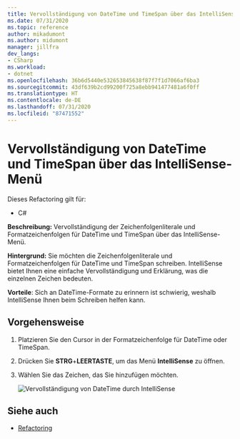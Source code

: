```yaml
---
title: Vervollständigung von DateTime und TimeSpan über das IntelliSense-Menü
ms.date: 07/31/2020
ms.topic: reference
author: mikadumont
ms.author: midumont
manager: jillfra
dev_langs:
- CSharp
ms.workload:
- dotnet
ms.openlocfilehash: 36b6d5440e532653845638f87f7f1d7066af6ba3
ms.sourcegitcommit: 43df639b2cd99200f725a8ebb941477481a6f0ff
ms.translationtype: HT
ms.contentlocale: de-DE
ms.lasthandoff: 07/31/2020
ms.locfileid: "87471552"
---
```

# <a name="datetime-and-timespan-completion-through-intellisense-menu"></a>Vervollständigung von DateTime und TimeSpan über das IntelliSense-Menü

Dieses Refactoring gilt für:

- C#

**Beschreibung:** Vervollständigung der Zeichenfolgenliterale und Formatzeichenfolgen für DateTime und TimeSpan über das IntelliSense-Menü.

**Hintergrund:** Sie möchten die Zeichenfolgenliterale und Formatzeichenfolgen für DateTime und TimeSpan schreiben. IntelliSense bietet Ihnen eine einfache Vervollständigung und Erklärung, was die einzelnen Zeichen bedeuten. 

**Vorteile**: Sich an DateTime-Formate zu erinnern ist schwierig, weshalb IntelliSense Ihnen beim Schreiben helfen kann.

## <a name="how-to"></a>Vorgehensweise

1. Platzieren Sie den Cursor in der Formatzeichenfolge für DateTime oder TimeSpan.
2. Drücken Sie **STRG**+**LEERTASTE**, um das Menü **IntelliSense** zu öffnen.
3. Wählen Sie das Zeichen, das Sie hinzufügen möchten.

   ![Vervollständigung von DateTime durch IntelliSense](media/datetime-completion.png)

## <a name="see-also"></a>Siehe auch

- [Refactoring](../refactoring-in-visual-studio.md)
